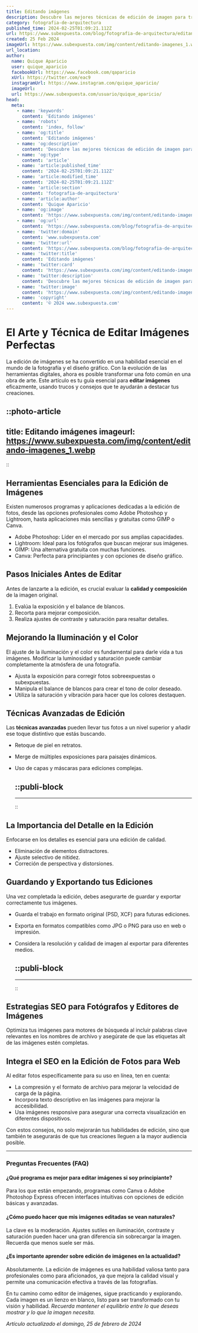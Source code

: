 ```yaml
---
title: Editando imágenes
description: Descubre las mejores técnicas de edición de imagen para transformar tus fotos en verdaderas obras de arte con facilidad y profesionalismo.
category: fotografia-de-arquitectura
published_time: 2024-02-25T01:09:21.112Z
url: https://www.subexpuesta.com/blog/fotografia-de-arquitectura/editando-imagenes
created: 25 Feb 2024
imageUrl: https://www.subexpuesta.com/img/content/editando-imagenes_1.webp
url_location:
author:
  name: Quique Aparicio
  user: quique_aparicio
  facebookUrl: https://www.facebook.com/qaparicio
  xUrl: https://twitter.com/eac9
  instagramUrl: https://www.instagram.com/quique_aparicio/
  imageUrl: 
  url: https://www.subexpuesta.com/usuario/quique_aparicio/
head:
  meta:
    - name: 'keywords'
      content: 'Editando imágenes'
    - name: 'robots'
      content: 'index, follow'
    - name: 'og:title'
      content: 'Editando imágenes'
    - name: 'og:description'
      content: 'Descubre las mejores técnicas de edición de imagen para transformar tus fotos en verdaderas obras de arte con facilidad y profesionalismo.'
    - name: 'og:type'
      content: 'article'
    - name: 'article:published_time'
      content: '2024-02-25T01:09:21.112Z'
    - name: 'article:modified_time'
      content: '2024-02-25T01:09:21.112Z'
    - name: 'article:section'
      content: 'fotografia-de-arquitectura'
    - name: 'article:author'
      content: 'Quique Aparicio'
    - name: 'og:image'
      content: 'https://www.subexpuesta.com/img/content/editando-imagenes_1.webp'
    - name: 'og:url'
      content: 'https://www.subexpuesta.com/blog/fotografia-de-arquitectura/editando-imagenes'
    - name: 'twitter:domain'
      content: 'www.subexpuesta.com'
    - name: 'twitter:url'
      content: 'https://www.subexpuesta.com/blog/fotografia-de-arquitectura/editando-imagenes'
    - name: 'twitter:title'
      content: 'Editando imágenes'
    - name: 'twitter:card'
      content: 'https://www.subexpuesta.com/img/content/editando-imagenes_1.webp'
    - name: 'twitter:description'
      content: 'Descubre las mejores técnicas de edición de imagen para transformar tus fotos en verdaderas obras de arte con facilidad y profesionalismo.'
    - name: 'twitter:image'
      content: 'https://www.subexpuesta.com/img/content/editando-imagenes_1.webp'
    - name: 'copyright'
      content: '© 2024 www.subexpuesta.com'
---
```

# El Arte y Técnica de Editar Imágenes Perfectas

La edición de imágenes se ha convertido en una habilidad esencial en el mundo de la fotografía y el diseño gráfico. Con la evolución de las herramientas digitales, ahora es posible transformar una foto común en una obra de arte. Este artículo es tu guía esencial para **editar imágenes** eficazmente, usando trucos y consejos que te ayudarán a destacar tus creaciones.


::photo-article
---
title: Editando imágenes
imageurl: https://www.subexpuesta.com/img/content/editando-imagenes_1.webp
---
::


## Herramientas Esenciales para la Edición de Imágenes
Existen numerosos programas y aplicaciones dedicadas a la edición de fotos, desde las opciones profesionales como Adobe Photoshop y Lightroom, hasta aplicaciones más sencillas y gratuitas como GIMP o Canva.

* Adobe Photoshop: Líder en el mercado por sus amplias capacidades.
* Lightroom: Ideal para los fotógrafos que buscan mejorar sus imágenes.
* GIMP: Una alternativa gratuita con muchas funciones.
* Canva: Perfecta para principiantes y con opciones de diseño gráfico.

## Pasos Iniciales Antes de Editar
Antes de lanzarte a la edición, es crucial evaluar la **calidad y composición** de la imagen original.

1. Evalúa la exposición y el balance de blancos.
2. Recorta para mejorar composición.
3. Realiza ajustes de contraste y saturación para resaltar detalles.

## Mejorando la Iluminación y el Color
El ajuste de la iluminación y el color es fundamental para darle vida a tus imágenes. Modificar la luminosidad y saturación puede cambiar completamente la atmósfera de una fotografía.

* Ajusta la exposición para corregir fotos sobreexpuestas o subexpuestas.
* Manipula el balance de blancos para crear el tono de color deseado.
* Utiliza la saturación y vibración para hacer que los colores destaquen.

## Técnicas Avanzadas de Edición
Las **técnicas avanzadas** pueden llevar tus fotos a un nivel superior y añadir ese toque distintivo que estás buscando.

* Retoque de piel en retratos.
* Merge de múltiples exposiciones para paisajes dinámicos.
* Uso de capas y máscaras para ediciones complejas.


  ::publi-block
  ---
  ---
  ::
  
  
## La Importancia del Detalle en la Edición
Enfocarse en los detalles es esencial para una edición de calidad.

* Eliminación de elementos distractores.
* Ajuste selectivo de nitidez.
* Correción de perspectiva y distorsiones.

## Guardando y Exportando tus Ediciones
Una vez completada la edición, debes asegurarte de guardar y exportar correctamente tus imágenes.

* Guarda el trabajo en formato original (PSD, XCF) para futuras ediciones.
* Exporta en formatos compatibles como JPG o PNG para uso en web o impresión.
* Considera la resolución y calidad de imagen al exportar para diferentes medios.


  ::publi-block
  ---
  ---
  ::
  
  
## Estrategias SEO para Fotógrafos y Editores de Imágenes
Optimiza tus imágenes para motores de búsqueda al incluir palabras clave relevantes en los nombres de archivo y asegúrate de que las etiquetas alt de las imágenes estén completas.

## Integra el SEO en la Edición de Fotos para Web
Al editar fotos específicamente para su uso en línea, ten en cuenta:

* La compresión y el formato de archivo para mejorar la velocidad de carga de la página.
* Incorpora texto descriptivo en las imágenes para mejorar la accesibilidad.
* Usa imágenes responsive para asegurar una correcta visualización en diferentes dispositivos.

Con estos consejos, no solo mejorarán tus habilidades de edición, sino que también te asegurarás de que tus creaciones lleguen a la mayor audiencia posible.

---

### Preguntas Frecuentes (FAQ)

#### ¿Qué programa es mejor para editar imágenes si soy principiante?

Para los que están empezando, programas como Canva o Adobe Photoshop Express ofrecen interfaces intuitivas con opciones de edición básicas y avanzadas.

#### ¿Cómo puedo hacer que mis imágenes editadas se vean naturales?

La clave es la moderación. Ajustes sutiles en iluminación, contraste y saturación pueden hacer una gran diferencia sin sobrecargar la imagen. Recuerda que menos suele ser más.

#### ¿Es importante aprender sobre edición de imágenes en la actualidad?

Absolutamente. La edición de imágenes es una habilidad valiosa tanto para profesionales como para aficionados, ya que mejora la calidad visual y permite una comunicación efectiva a través de las fotografías.

En tu camino como editor de imágenes, sigue practicando y explorando. Cada imagen es un lienzo en blanco, listo para ser transformado con tu visión y habilidad. *Recuerda mantener el equilibrio entre lo que deseas mostrar y lo que la imagen necesita.*

_Artículo actualizado el domingo, 25 de febrero de 2024_